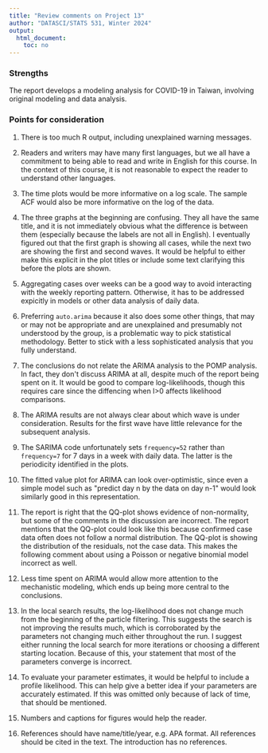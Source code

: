 ```yaml
---
title: "Review comments on Project 13"
author: "DATASCI/STATS 531, Winter 2024"
output:
  html_document:
    toc: no
---
```


### Strengths

The report develops a modeling analysis for COVID-19 in Taiwan, involving original modeling and data analysis.

### Points for consideration

1. There is too much R output, including unexplained warning messages.

2. Readers and writers may have many first languages, but we all have a commitment to being able to read and write in English for this course. In the context of this course, it is not reasonable to expect the reader to understand other languages.

3. The time plots would be more informative on a log scale. The sample ACF would also be more informative on the log of the data.

4. The three graphs at the beginning are confusing. They all have the same title, and it is not immediately obvious what the difference is between them (especially because the labels are not all in English). I eventually figured out that the first graph is showing all cases, while the next two are showing the first and second waves. It would be helpful to either make this explicit in the plot titles or include some text clarifying this before the plots are shown.

5. Aggregating cases over weeks can be a good way to avoid interacting with the weekly reporting pattern. Otherwise, it has to be addressed expicitly in models or other data analysis of daily data.

6. Preferring `auto.arima` because it also does some other things, that may or may not be appropriate and are unexplained and presumably not understood by the group, is a problematic way to pick statistical methodology. Better to stick with a less sophisticated analysis that you fully understand. 

1. The conclusions do not relate the ARIMA analysis to the POMP analysis. In fact, they don't discuss ARIMA at all, despite much of the report being spent on it. It would be good to compare log-likelihoods, though this requires care since the diffencing when I>0 affects likelihood comparisons. 

1. The ARIMA results are not always clear about which wave is under consideration. Results for the first wave have little relevance for the subsequent analysis.

1. The SARIMA code unfortunately sets `frequency=52` rather than `frequency=7` for 7 days in a week with daily data. The latter is the periodicity identified in the plots. 

1. The fitted value plot for ARIMA can look over-optimistic, since even a simple model such as "predict day n by the data on day n-1" would look similarly good in this representation.

1. The report is right that the QQ-plot shows evidence of non-normality, but some of the comments in the discussion are incorrect. The report mentions that the QQ-plot could look like this because confirmed case data often does not follow a normal distribution. The QQ-plot is showing the distribution of the residuals, not the case data. This makes the following comment about using a Poisson or negative binomial model incorrect as well.

1. Less time spent on ARIMA would allow more attention to the mechanistic modeling, which ends up being more central to the conclusions.

1. In the local search results, the log-likelihood does not change much from the beginning of the particle filtering. This suggests the search is not improving the results much, which is corroborated by the parameters not changing much either throughout the run. I suggest either running the local search for more iterations or choosing a different starting location. Because of this, your statement that most of the parameters converge is incorrect.

1. To evaluate your parameter estimates, it would be helpful to include a profile likelihood. This can help give a better idea if your parameters are accurately estimated. If this was omitted only because of lack of time, that should be mentioned.

1. Numbers and captions for figures would help the reader.

1. References should have name/title/year, e.g. APA format. All references should be cited in the text. The introduction has no references.


